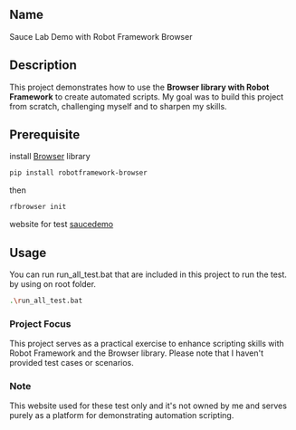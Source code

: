 ## Name
Sauce Lab Demo with Robot Framework Browser

## Description
This project demonstrates how to use the **Browser library with Robot Framework** to create automated scripts. My goal was to build this project from scratch, challenging myself and to sharpen my skills.

## Prerequisite
install [Browser](https://robotframework-browser.org/#installation) library
```bash
pip install robotframework-browser
```
then
```bash
rfbrowser init
```
website for test [saucedemo](https://www.saucedemo.com/)

## Usage
You can run run_all_test.bat that are included in this project to run the test.
by using on root folder.
```bash
.\run_all_test.bat
```
### Project Focus
This project serves as a practical exercise to enhance scripting skills with Robot Framework and the Browser library.
Please note that I haven't provided test cases or scenarios.

### Note
This website used for these test only and it's not owned by me and serves purely as a platform for demonstrating automation scripting.